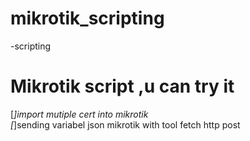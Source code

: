 # mikrotik_scripting
-scripting
# Mikrotik script ,u can try it

[*]import mutiple cert  into mikrotik 
<br/>
[*]sending variabel json mikrotik with tool fetch http post
